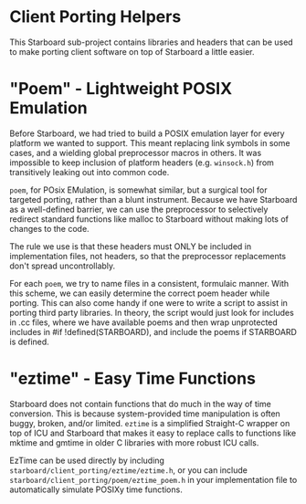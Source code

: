 # Client Porting Helpers

This Starboard sub-project contains libraries and headers that can be used to
make porting client software on top of Starboard a little easier.


# "Poem" - Lightweight POSIX Emulation

Before Starboard, we had tried to build a POSIX emulation layer for every
platform we wanted to support. This meant replacing link symbols in some cases,
and a wielding global preprocessor macros in others. It was impossible to keep
inclusion of platform headers (e.g. `winsock.h`) from transitively leaking out
into common code.

`poem`, for POsix EMulation, is somewhat similar, but a surgical tool for
targeted porting, rather than a blunt instrument. Because we have Starboard as a
well-defined barrier, we can use the preprocessor to selectively redirect
standard functions like malloc to Starboard without making lots of changes to
the code.

The rule we use is that these headers must ONLY be included in implementation
files, not headers, so that the preprocessor replacements don't spread
uncontrollably.

For each `poem`, we try to name files in a consistent, formulaic manner.  With
this scheme, we can easily determine the correct poem header while porting.
This can also come handy if one were to write a script to assist in porting
third party libraries.  In theory, the script would just look for includes
in .cc files, where we have available poems and then wrap unprotected includes
in #if !defined(STARBOARD), and include the poems if STARBOARD is defined.


# "eztime" - Easy Time Functions

Starboard does not contain functions that do much in the way of time
conversion. This is because system-provided time manipulation is often buggy,
broken, and/or limited. `eztime` is a simplified Straight-C wrapper on top of
ICU and Starboard that makes it easy to replace calls to functions like mktime
and gmtime in older C libraries with more robust ICU calls.

EzTime can be used directly by including
`starboard/client_porting/eztime/eztime.h`, or you can include
`starboard/client_porting/poem/eztime_poem.h` in your implementation file to
automatically simulate POSIXy time functions.

